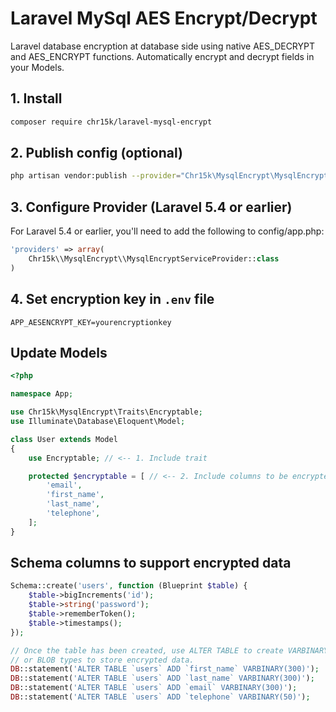 # Laravel MySql AES Encrypt/Decrypt

Laravel database encryption at database side using native AES_DECRYPT and AES_ENCRYPT functions.
Automatically encrypt and decrypt fields in your Models.

## 1. Install
```bash
composer require chr15k/laravel-mysql-encrypt
```

## 2. Publish config (optional)
```bash
php artisan vendor:publish --provider="Chr15k\MysqlEncrypt\MysqlEncryptServiceProvider"
```

## 3. Configure Provider (Laravel 5.4 or earlier)
For Laravel 5.4 or earlier, you'll need to add the following to config/app.php:

```php
'providers' => array(
    Chr15k\\MysqlEncrypt\\MysqlEncryptServiceProvider::class
)
```

## 4. Set encryption key in `.env` file
```
APP_AESENCRYPT_KEY=yourencryptionkey
```

## Update Models
```php
<?php

namespace App;

use Chr15k\MysqlEncrypt\Traits\Encryptable;
use Illuminate\Database\Eloquent\Model;

class User extends Model
{
    use Encryptable; // <-- 1. Include trait

    protected $encryptable = [ // <-- 2. Include columns to be encrypted
        'email',
        'first_name',
        'last_name',
        'telephone',
    ];
}
```

## Schema columns to support encrypted data
```php
Schema::create('users', function (Blueprint $table) {
    $table->bigIncrements('id');
    $table->string('password');
    $table->rememberToken();
    $table->timestamps();
});

// Once the table has been created, use ALTER TABLE to create VARBINARY
// or BLOB types to store encrypted data.
DB::statement('ALTER TABLE `users` ADD `first_name` VARBINARY(300)');
DB::statement('ALTER TABLE `users` ADD `last_name` VARBINARY(300)');
DB::statement('ALTER TABLE `users` ADD `email` VARBINARY(300)');
DB::statement('ALTER TABLE `users` ADD `telephone` VARBINARY(50)');
```
